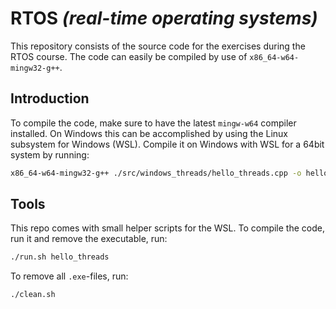 # RTOS _(real-time operating systems)_

This repository consists of the source code for the exercises during the RTOS course. The code can easily be compiled by use of `x86_64-w64-mingw32-g++`.

## Introduction

To compile the code, make sure to have the latest `mingw-w64` compiler installed. On Windows this can be accomplished by using the Linux subsystem for Windows (WSL). Compile it on Windows with WSL for a 64bit system by running:

```bash
x86_64-w64-mingw32-g++ ./src/windows_threads/hello_threads.cpp -o hello_threads.exe
```

## Tools

This repo comes with small helper scripts for the WSL. To compile the code, run it and remove the executable, run:

```bash
./run.sh hello_threads
```

To remove all `.exe`-files, run:

```bash
./clean.sh
```
